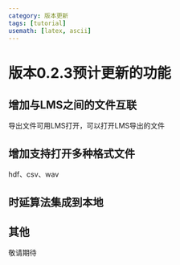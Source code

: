 ```yaml
---
category: 版本更新
tags: [tutorial]
usemath: [latex, ascii]
---
```

# 版本0.2.3预计更新的功能
## 增加与LMS之间的文件互联
导出文件可用LMS打开，可以打开LMS导出的文件

## 增加支持打开多种格式文件
hdf、csv、wav

## 时延算法集成到本地

## 其他
敬请期待
